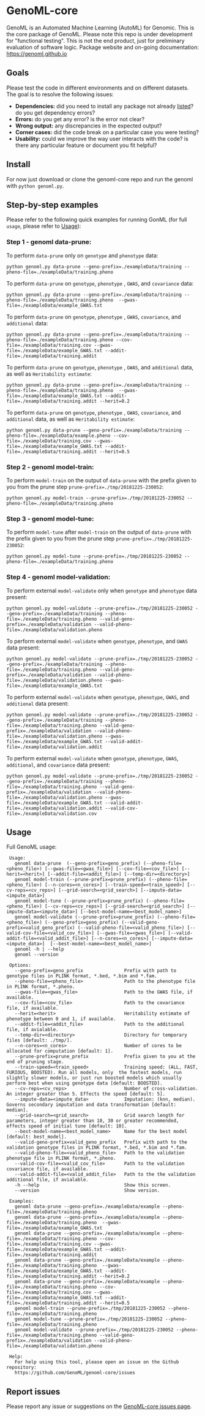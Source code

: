 # GenoML-core
GenoML is an Automated Machine Learning (AutoML) for Genomic. This is the core package of GenoML. 
Please note this repo is under development for "functional testing". This is not the end product, just for preliminary evaluation of software logic. 
Package website and on-going documentation: https://genoml.github.io

## Goals 

Please test the code in different environments and on different datasets. The goal is to resolve the following issues:

 - **Dependencies:** did you need to install any package not already [listed](https://github.com/GenoML/genoml-core/blob/master/otherPackages/readMe_otherPackages.txt)? do you get dependency errors? 
 - **Errors:** do you get any error? is the error not clear? 
 - **Wrong output:** any discrepancies in the expected output? 
 -  **Corner cases:** did the code break on a particular case you were testing? 
 - **Usability:** could we improve the way user interacts with the code? is there any particular feature or document you fit helpful? 

## Install
For now just download or clone the genoml-core repo and run the genoml with `python genoml.py`.

## Step-by-step examples 
Please refer to the following quick examples for running GonML (for full `usage`, please refer to [Usage](#usage)):

### Step 1 - genoml data-prune:
To perform `data-prune` only on `genotype` and `phenotype` data:

    python genoml.py data-prune --geno-prefix=./exampleData/training --pheno-file=./exampleData/training.pheno

To perform `data-prune`  on `genotype`, `phenotype` , `GWAS`, and `covariance` data:
 
    python genoml.py data-prune --geno-prefix=./exampleData/training --pheno-file=./exampleData/training.pheno  --gwas-file=./exampleData/example_GWAS.txt  

To perform `data-prune`  on `genotype`, `phenotype` , `GWAS`, `covariance`, and `additional` data:

    python genoml.py data-prune --geno-prefix=./exampleData/training --pheno-file=./exampleData/training.pheno --cov-file=./exampleData/training.cov --gwas-file=./exampleData/example_GWAS.txt --addit-file=./exampleData/training.addit  

To perform `data-prune`  on `genotype`, `phenotype` , `GWAS`, and `additional` data, as well as `Heritability estimate`:

    python genoml.py data-prune --geno-prefix=./exampleData/training --pheno-file=./exampleData/training.pheno  --gwas-file=./exampleData/example_GWAS.txt --addit-file=./exampleData/training.addit --herit=0.2  

To perform `data-prune`  on `genotype`, `phenotype` , `GWAS`, `covariance`, and `additional` data, as well as `Heritability estimate`:

    python genoml.py data-prune --geno-prefix=./exampleData/training --pheno-file=./exampleData/example.pheno --cov-file=./exampleData/training.cov --gwas-file=./exampleData/example_GWAS.txt --addit-file=./exampleData/training.addit --herit=0.5 

### Step 2 - genoml model-train:
To perform `model-train`  on the output of `data-prune` with the prefix given to you from the prune step `prune-prefix=./tmp/20181225-230052`:
 
    python genoml.py model-train --prune-prefix=./tmp/20181225-230052 --pheno-file=./exampleData/training.pheno  

### Step 3 - genoml model-tune:
To perform `model-tune`  after `model-train`  on the output of `data-prune` with the prefix given to you from the prune step `prune-prefix=./tmp/20181225-230052`:

    python genoml.py model-tune --prune-prefix=./tmp/20181225-230052 --pheno-file=./exampleData/training.pheno

### Step 4 - genoml model-validation:
To perform external `model-validate` only when `genotype` and `phenotype` data present:

    python genoml.py model-validate --prune-prefix=./tmp/20181225-230052 --geno-prefix=./exampleData/training --pheno-file=./exampleData/training.pheno --valid-geno-prefix=./exampleData/validation --valid-pheno-file=./exampleData/validation.pheno

To perform external `model-validate`  when `genotype`, `phenotype`, and `GWAS` data present:
    
    python genoml.py model-validate --prune-prefix=./tmp/20181225-230052 --geno-prefix=./exampleData/training --pheno-file=./exampleData/training.pheno --valid-geno-prefix=./exampleData/validation --valid-pheno-file=./exampleData/validation.pheno --gwas-file=./exampleData/example_GWAS.txt

To perform external `model-validate`  when `genotype`, `phenotype`, `GWAS`, and `additional` data present:

    python genoml.py model-validate --prune-prefix=./tmp/20181225-230052 --geno-prefix=./exampleData/training --pheno-file=./exampleData/training.pheno --valid-geno-prefix=./exampleData/validation --valid-pheno-file=./exampleData/validation.pheno --gwas-file=./exampleData/example_GWAS.txt --valid-addit-file=./exampleData/validation.addit
    
To perform external `model-validate`  when `genotype`, `phenotype`, `GWAS`, `additional`, and `covariance` data present:

    python genoml.py model-validate --prune-prefix=./tmp/20181225-230052 --geno-prefix=./exampleData/training --pheno-file=./exampleData/training.pheno --valid-geno-prefix=./exampleData/validation --valid-pheno-file=./exampleData/validation.pheno --gwas-file=./exampleData/example_GWAS.txt --valid-addit-file=./exampleData/validation.addit --valid-cov-file=./exampleData/validation.cov


## Usage 
Full GenoML usage:

     Usage:
       genoml data-prune  (--geno-prefix=geno_prefix) (--pheno-file=<pheno_file>) [--gwas-file=<gwas_file>] [--cov-file=<cov_file>] [--herit=<herit>] [--addit-file=<addit_file>] [--temp-dir=<directory>]
       genoml model-train (--prune-prefix=prune_prefix) (--pheno-file=<pheno_file>) [--n-cores=<n_cores>] [--train-speed=<train_speed>] [--cv-reps=<cv_reps>] [--grid-search=<grid_search>] [--impute-data=<impute_data>]
       genoml model-tune (--prune-prefix=prune_prefix) (--pheno-file=<pheno_file>) [--cv-reps=<cv_reps>] [--grid-search=<grid_search>] [--impute-data=<impute_data>] [--best-model-name=<best_model_name>]
       genoml model-validate (--prune-prefix=prune_prefix) (--pheno-file=<pheno_file>) (--geno-prefix=geno_prefix) (--valid-geno-prefix=valid_geno_prefix) (--valid-pheno-file=<valid_pheno_file>) [--valid-cov-file=<valid_cov_file>] [--gwas-file=<gwas_file>] [--valid-addit-file=<valid_addit_file>] [--n-cores=<n_cores>] [--impute-data=<impute_data>]  [--best-model-name=<best_model_name>]
       genoml -h | --help
       genoml --version

     Options:
       --geno-prefix=geno_prefix               Prefix with path to genotype files in PLINK format, *.bed, *.bim and *.fam.
       --pheno-file=<pheno_file>               Path to the phenotype file in PLINK format, *.pheno.
       --gwas-file=<gwas_file>                 Path to the GWAS file, if available.
       --cov-file=<cov_file>                   Path to the covariance file, if available.
       --herit=<herit>                         Heritability estimate of phenotype between 0 and 1, if available.
       --addit-file=<addit_file>               Path to the additional file, if avialable.
       --temp-dir=<directory>                  Directory for temporary files [default: ./tmp/].
       --n-cores=<n_cores>                     Number of cores to be allocated for computation [default: 1].
       --prune-prefix=prune_prefix             Prefix given to you at the end of pruning stage.
       --train-speed=<train_speed>             Training speed: (ALL, FAST, FURIOUS, BOOSTED). Run all models, only  the fastest models, run slightly slower models, or just run boosted models which usually perform best when using genotype data [default: BOOSTED].
       --cv-reps=<cv_reps>                     Number of cross-validation. An integer greater than 5. Effects the speed [default: 5].
       --impute-data=<impute_data>             Imputation: (knn, median). Governs secondary imputation and data transformation [default: median].
       --grid-search=<grid_search>             Grid search length for parameters, integer greater than 10, 30 or greater recommended, effects speed of initial tune [default: 10].
       --best-model-name=<best_model_name>     Name for the best model [default: best_model].
       --valid-geno-prefix=valid_geno_prefix   Prefix with path to the validation genotype files in PLINK format, *.bed, *.bim and *.fam.
       --valid-pheno-file=<valid_pheno_file>   Path to the validation phenotype file in PLINK format, *.pheno.
       --valid-cov-file=<valid_cov_file>       Path to the validation covariance file, if available.
       --valid-addit-file=<valid_addit_file>   Path to the the validation additional file, if avialable.
       -h --help                               Show this screen.
       --version                               Show version.

     Examples:
       genoml data-prune --geno-prefix=./exampleData/example --pheno-file=./exampleData/training.pheno
       genoml data-prune --geno-prefix=./exampleData/example --pheno-file=./exampleData/training.pheno  --gwas-file=./exampleData/example_GWAS.txt
       genoml data-prune --geno-prefix=./exampleData/example --pheno-file=./exampleData/training.pheno --cov-file=./exampleData/training.cov --gwas-file=./exampleData/example_GWAS.txt --addit-file=./exampleData/training.addit
       genoml data-prune --geno-prefix=./exampleData/example --pheno-file=./exampleData/training.pheno  --gwas-file=./exampleData/example_GWAS.txt --addit-file=./exampleData/training.addit --herit=0.2
       genoml data-prune --geno-prefix=./exampleData/example --pheno-file=./exampleData/training.pheno --cov-file=./exampleData/training.cov --gwas-file=./exampleData/example_GWAS.txt --addit-file=./exampleData/training.addit --herit=0.5
       genoml model-train --prune-prefix=./tmp/20181225-230052 --pheno-file=./exampleData/training.pheno
       genoml model-tune --prune-prefix=./tmp/20181225-230052 --pheno-file=./exampleData/training.pheno
       genoml model-validate --prune-prefix=./tmp/20181225-230052 --pheno-file=./exampleData/training.pheno --valid-geno-prefix=./exampleData/validation --valid-pheno-file=./exampleData/validation.pheno

     Help:
       For help using this tool, please open an issue on the Github repository:
       https://github.com/GenoML/genoml-core/issues
     
     


## Report issues 
Please report any issue or suggestions on the [GenoML-core issues page](https://github.com/GenoML/genoml-core/issues).
